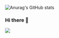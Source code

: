 ![Anurag's GitHub stats](https://github-readme-stats.vercel.app/api?username=&show_icons=true&theme=radical)

### Hi there 👋
<img src="https://img.shields.io/badge/Android-3DDC84?style=flat-square&logo=Android&logoColor=white"/>
<!--
**pdhruby/pdhruby** is a ✨ _special_ ✨ repository because its `README.md` (this file) appears on your GitHub profile.

Here are some ideas to get you started:

- 🔭 I’m currently working on ...
- 🌱 I’m currently learning ...
- 👯 I’m looking to collaborate on ...
- 🤔 I’m looking for help with ...
- 💬 Ask me about ...
- 📫 How to reach me: ...
- 😄 Pronouns: ...
- ⚡ Fun fact: ...
-->
